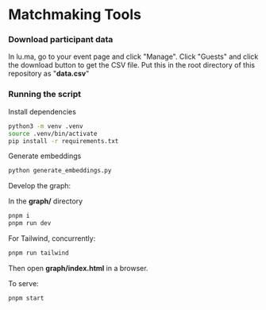 # Matchmaking Tools

### Download participant data

In lu.ma, go to your event page and click "Manage". Click "Guests" and click the download button to get the CSV file. Put this in the root directory of this repository as "**data.csv**"

### Running the script

Install dependencies

```sh
python3 -m venv .venv
source .venv/bin/activate
pip install -r requirements.txt
```

Generate embeddings

```sh
python generate_embeddings.py
```

Develop the graph:

In the **graph/** directory

```sh
pnpm i
pnpm run dev
```

For Tailwind, concurrently:

```sh
pnpm run tailwind
```

Then open **graph/index.html** in a browser.

To serve:

```sh
pnpm start
```
